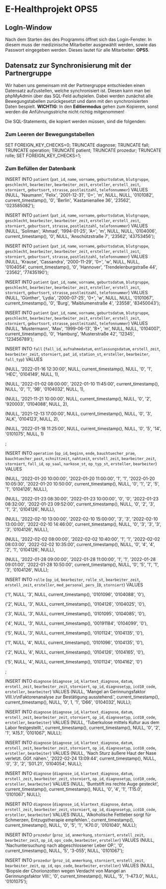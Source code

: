 # E-Healthprojekt OPS5

  

## LogIn-Window

  Nach dem Starten des des Programms öffnet sich das Login-Fenster. In diesem muss der medizinische Mitarbeiter ausgewählt werden, sowie das Passwort eingegeben werden. Dieses lautet für alle Mitarbeiter: **OPS5**.

  
## Datensatz zur Synchronisierung mit der Partnergruppe

Wir haben uns gemeinsam mit der Partnergruppe entschieden einen Datensatz aufzustellen, welche synchronisiert ist. Diesen kann man bei phpMyAdmin über das SQL-Feld aufspielen. Dabei werden zunächst alle Bewegungstabellen zurückgesetzt und dann mit den synchronisierten Daten bespielt.
**WICHTIG**: In den **Editiermodus** gehen zum Kopieren, sonst werden die Anführungsstriche nicht richtig mitgenommen!

 Die SQL-Statements, die kopiert werden müssen, sind die folgenden:

### Zum Leeren der Bewegungstabellen

SET FOREIGN_KEY_CHECKS=0;
TRUNCATE diagnose;
TRUNCATE fall;
TRUNCATE operation;
TRUNCATE patient;
TRUNCATE prozedur;
TRUNCATE rolle;
SET FOREIGN_KEY_CHECKS=1;

### Zum Befüllen der Datenbank

INSERT INTO `patient` (`pat_id`, `name`, `vorname`, `geburtsdatum`, `blutgruppe`, `geschlecht`, `bearbeiter`, `bearbeiter_zeit`, `ersteller`, `erstell_zeit`, `storniert`, `geburtsort`, `strasse`, `postleitzahl`, `telefonnummer`) VALUES (NULL, 'Naumann', 'Felix', '2001-12-31', '0+', 'm', NULL, NULL, '0101082', current_timestamp(), '0', 'Berlin', 'Kastanienallee 36', '23562', '023585082');

INSERT INTO `patient` (`pat_id`, `name`, `vorname`, `geburtsdatum`, `blutgruppe`, `geschlecht`, `bearbeiter`, `bearbeiter_zeit`, `ersteller`, `erstell_zeit`, `storniert`, `geburtsort`, `strasse`, `postleitzahl`, `telefonnummer`) VALUES (NULL, 'Soliman', 'Ahmad', '1994-01-25', 'A+', 'm', NULL, NULL, '0104006', current_timestamp(), '0', NULL, 'Anschützstraße 7', '23562', '43753456');

INSERT INTO `patient` (`pat_id`, `name`, `vorname`, `geburtsdatum`, `blutgruppe`, `geschlecht`, `bearbeiter`, `bearbeiter_zeit`, `ersteller`, `erstell_zeit`, `storniert`, `geburtsort`, `strasse`, `postleitzahl`, `telefonnummer`) VALUES (NULL, 'Krause', 'Cassandra', '2000-11-29', '0+', 'w', NULL, NULL, '0104054', current_timestamp(), '0', 'Hannover', 'Trendelenburgstraße 44', '23562', '77435190');

INSERT INTO `patient` (`pat_id`, `name`, `vorname`, `geburtsdatum`, `blutgruppe`, `geschlecht`, `bearbeiter`, `bearbeiter_zeit`, `ersteller`, `erstell_zeit`, `storniert`, `geburtsort`, `strasse`, `postleitzahl`, `telefonnummer`) VALUES (NULL, 'Günther', 'Lydia', '2000-07-25', '0+', 'w', NULL, NULL, '0101067', current_timestamp(), '0', 'Burg', 'Maiblumenstraße 4', '23558', '83450043');

INSERT INTO `patient` (`pat_id`, `name`, `vorname`, `geburtsdatum`, `blutgruppe`, `geschlecht`, `bearbeiter`, `bearbeiter_zeit`, `ersteller`, `erstell_zeit`, `storniert`, `geburtsort`, `strasse`, `postleitzahl`, `telefonnummer`) VALUES (NULL, 'Mustermann', 'Max', '1999-06-13', 'B+', 'm', NULL, NULL, '0104007', current_timestamp(), '0', 'Hamburg', 'Musterstraße 42', '12345', '123456789');

INSERT INTO `fall` (`fall_id`, `aufnahmedatum`, `entlassungsdatum`, `erstell_zeit`, `bearbeiter_zeit`, `storniert`, `pat_id`, `station_st`, `ersteller`, `bearbeiter`, `fall_typ`) VALUES

(NULL, '2022-01-16 12:30:00', NULL, current_timestamp(), NULL, '0', '1', 'HEC', '0104149', NULL, 1),

(NULL, '2022-01-02 08:00:00', '2022-01-10 11:45:00', current_timestamp(), NULL, '0', '1', '9B', '0104032', NULL, 1),

(NULL, '2021-11-21 10:00:00', NULL, current_timestamp(), NULL, '0', '2', '920003', '0104088', NULL, 2),

(NULL, '2021-12-13 17:00:00', NULL, current_timestamp(), NULL, '0', '3', 'ALK', '0104123', NULL, 2),

(NULL, '2022-01-18 11:25:00', NULL, current_timestamp(), NULL, '0', '5', '14', '0101075', NULL, 1)

;

INSERT INTO `operation` (`op_id`, `beginn`, `ende`, `bauchtuecher_prae`, `bauchtuecher_post`, `schnittzeit`, `nahtzeit`, `erstell_zeit`, `bearbeiter_zeit`, `storniert`, `fall_id`, `op_saal`, `narkose_st`, `op_typ_st`, `ersteller`, `bearbeiter`) VALUES

(NULL, '2022-01-20 10:00:00', '2022-01-20 11:00:00', '1', '1', '2022-01-20 10:05:30', '2022-01-20 10:50:00', current_timestamp(), NULL, '0', '1', '2', '5', '1', '0104126', NULL),

(NULL, '2022-01-23 08:30:00', '2022-01-23 10:00:00', '0', '0', '2022-01-23 08:32:00', '2022-01-23 09:52:00', current_timestamp(), NULL, '0', '2', '3', '1', '2', '0104126', NULL),

(NULL, '2022-02-10 13:00:00', '2022-02-10 15:00:00', '3', '3', '2022-02-10 13:00:00', '2022-02-10 14:46:00', current_timestamp(), NULL, '0', '3', '3', '3', '3', '0104126', NULL),

(NULL, '2022-02-02 08:00:00', '2022-02-02 10:40:00', '1', '1', '2022-02-02 08:03:00', '2022-02-02 10:35:00', current_timestamp(), NULL, '0', '4', '4', '2', '1', '0104126', NULL),

(NULL, '2022-01-28 09:00:00', '2022-01-28 11:00:00', '1', '1', '2022-01-28 09:01:00', '2022-01-28 10:50:00', current_timestamp(), NULL, '0', '5', '1', '1', '3', '0104126', NULL);

INSERT INTO `rolle` (`op_id`, `bearbeiter`, `rolle_st`, `bearbeiter_zeit`, `erstell_zeit`, `ersteller`, `med_personal_pers_ID`, `storniert`) VALUES

('1', NULL, '3', NULL, current_timestamp(), '0101096', '0104088', '0'),

('2', NULL, '3', NULL, current_timestamp(), '0104126', '0104025', '0'),

('3', NULL, '3', NULL, current_timestamp(), '0101095', '0104085', '0'),

('4', NULL, '3', NULL, current_timestamp(), '00191184', '0104099', '0'),

('5', NULL, '3', NULL, current_timestamp(), '0101124', '0104135', '0'),

('1', NULL, '4', NULL, current_timestamp(), '0101096', '0104135', '0'),

('2', NULL, '4', NULL, current_timestamp(), '0104126', '0104165', '0'),

('5', NULL, '4', NULL, current_timestamp(), '0101124', '0104162', '0')

;

INSERT INTO `diagnose` (`diagnose_id`, `klartext_diagnose`, `datum`, `erstell_zeit`, `bearbeiter_zeit`, `storniert`, `op_id`, `diagnosetyp`, `icd10_code`, `ersteller`, `bearbeiter`) VALUES (NULL, 'Mangel an Gerinnungsfaktor VIII.\r\nFaktorenanalyse zur Bestätigung ausstehend.', current_timestamp(), current_timestamp(), NULL, '0', 1, '1', 'D66', '0104032', NULL);

INSERT INTO `diagnose` (`diagnose_id`, `klartext_diagnose`, `datum`, `erstell_zeit`, `bearbeiter_zeit`, `storniert`, `op_id`, `diagnosetyp`, `icd10_code`, `ersteller`, `bearbeiter`) VALUES (NULL, 'Tuberkulose mittels Kultur aus dem Labor festgestellt.', current_timestamp(), current_timestamp(), NULL, '0', '2', '1', 'A15.1', '0101067', NULL);

INSERT INTO `diagnose` (`diagnose_id`, `klartext_diagnose`, `datum`, `erstell_zeit`, `bearbeiter_zeit`, `storniert`, `op_id`, `diagnosetyp`, `icd10_code`, `ersteller`, `bearbeiter`) VALUES (NULL, 'Nach Sturz äußere Haut der Nase verletzt. GGf. nähen.', '2022-02-24 13:09:44', current_timestamp(), NULL, '0', '3', '2', 'S01.21', '0104054', NULL);

INSERT INTO `diagnose` (`diagnose_id`, `klartext_diagnose`, `datum`, `erstell_zeit`, `bearbeiter_zeit`, `storniert`, `op_id`, `diagnosetyp`, `icd10_code`, `ersteller`, `bearbeiter`) VALUES (NULL, 'Buntstift ins rechte Auge gesteckt', current_timestamp(), current_timestamp(), NULL, '0', '4', '1', 'T15.0', '0101067', NULL);

INSERT INTO `diagnose` (`diagnose_id`, `klartext_diagnose`, `datum`, `erstell_zeit`, `bearbeiter_zeit`, `storniert`, `op_id`, `diagnosetyp`, `icd10_code`, `ersteller`, `bearbeiter`) VALUES (NULL, 'Alkoholische Fettleber sorgt für Schmerzen, Entzugstherapie empfehlen.', current_timestamp(), current_timestamp(), NULL, '0', '5', '1', 'K70.0', '0101040', NULL);

INSERT INTO `prozedur` (`proz_id`, `anmerkung`, `storniert`, `erstell_zeit`, `bearbeiter_zeit`, `op_id`, `ops_code`, `bearbeiter`, `ersteller`) VALUES (NULL, 'Nachuntersuchung nach abgeschlossener Leber OP.',  '0', current_timestamp(), NULL, '5', '3-055', NULL, '0101067');

INSERT INTO `prozedur` (`proz_id`, `anmerkung`, `storniert`, `erstell_zeit`, `bearbeiter_zeit`, `op_id`, `ops_code`, `bearbeiter`, `ersteller`) VALUES (NULL, 'Biopsie der Chorionzotten wegen Verdacht von Mangel an Gerinnungsfaktor VIII.', '0', current_timestamp(), NULL, '5', '1-473.0', NULL, '0101075');
